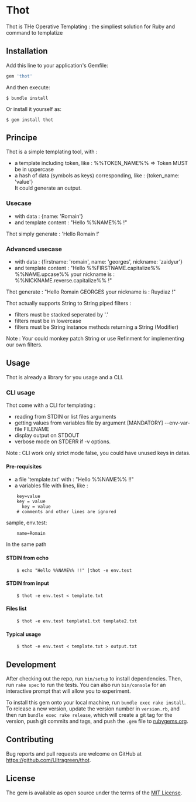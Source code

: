 # Thot

Thot is THe Operative Templating : the simpliest solution for Ruby and command to templatize

## Installation

Add this line to your application's Gemfile:

```ruby
gem 'thot'
```

And then execute:

    $ bundle install

Or install it yourself as:

    $ gem install thot


## Principe

Thot is a simple templating tool, with :
- a template including token, like : %%TOKEN_NAME%% => Token MUST be in uppercase
- a hash of data (symbols as keys) corresponding, like : {token_name: 'value'}  
It could generate an output.

### Usecase

- with data :  {name: 'Romain'}
- and template content : "Hello %%NAME%% !"

Thot simply generate :
   'Hello Romain !'

### Advanced usecase 

- with data :  {firstname: 'romain', name: 'georges', nickname: 'zaidyur'}
- and template content : "Hello %%FIRSTNAME.capitalize%% %%NAME.upcase%%  your nickname is : %%NICKNAME.reverse.capitalize%% !"

Thot generate :
   "Hello Romain GEORGES your nickname is : Ruydiaz !"


Thot actually supports String to String piped filters :
- filters must be stacked seperated by '.'
- filters must be in lowercase
- filters must be String instance methods returning a String (Modifier)

Note : Your could monkey patch String or use Refinment for implementing our own filters.  


## Usage

Thot is already a library for you usage and a CLI. 


###   CLI usage

Thot come with a CLI for templating :
- reading from STDIN or list files arguments
- getting values from variables file by argument [MANDATORY]  --env-var-file FILENAME
- display output on STDOUT
- verbose mode on STDERR if -v options.

Note : CLI work only strict mode false, you could have unused keys in datas. 

#### Pre-requisites

* a file 'template.txt' with : "Hello %%NAME%% !!"
* a variables file with lines, like :
```
    key=value
    key = value
      key = value
    # comments and other lines are ignored
```

sample, env.test: 

```
    name=Romain
```

In the same path

#### STDIN from echo

```
    $ echo "Hello %%NAME%% !!" |thot -e env.test
```

#### STDIN from input

```
    $ thot -e env.test < template.txt
```

#### Files list 

```
    $ thot -e env.test template1.txt template2.txt
```

#### Typical usage

```
    $ thot -e env.test < template.txt > output.txt
```

###


## Development

After checking out the repo, run `bin/setup` to install dependencies. Then, run `rake spec` to run the tests. You can also run `bin/console` for an interactive prompt that will allow you to experiment.

To install this gem onto your local machine, run `bundle exec rake install`. To release a new version, update the version number in `version.rb`, and then run `bundle exec rake release`, which will create a git tag for the version, push git commits and tags, and push the `.gem` file to [rubygems.org](https://rubygems.org).

## Contributing

Bug reports and pull requests are welcome on GitHub at https://github.com/Ultragreen/thot.


## License

The gem is available as open source under the terms of the [MIT License](https://opensource.org/licenses/MIT).
